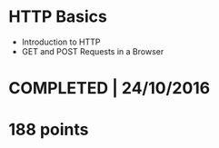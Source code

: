 # HTTP Basics
- Introduction to HTTP
- GET and POST Requests in a Browser

# COMPLETED | 24/10/2016
# 188 points
